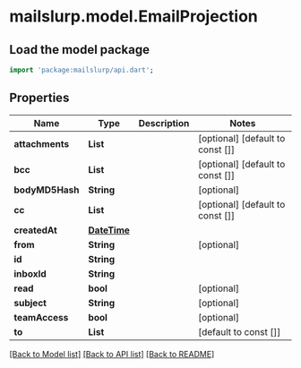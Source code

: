 # mailslurp.model.EmailProjection

## Load the model package
```dart
import 'package:mailslurp/api.dart';
```

## Properties
Name | Type | Description | Notes
------------ | ------------- | ------------- | -------------
**attachments** | **List<String>** |  | [optional] [default to const []]
**bcc** | **List<String>** |  | [optional] [default to const []]
**bodyMD5Hash** | **String** |  | [optional] 
**cc** | **List<String>** |  | [optional] [default to const []]
**createdAt** | [**DateTime**](DateTime) |  | 
**from** | **String** |  | [optional] 
**id** | **String** |  | 
**inboxId** | **String** |  | 
**read** | **bool** |  | [optional] 
**subject** | **String** |  | [optional] 
**teamAccess** | **bool** |  | [optional] 
**to** | **List<String>** |  | [default to const []]

[[Back to Model list]](../README#documentation-for-models) [[Back to API list]](../README#documentation-for-api-endpoints) [[Back to README]](../README)


